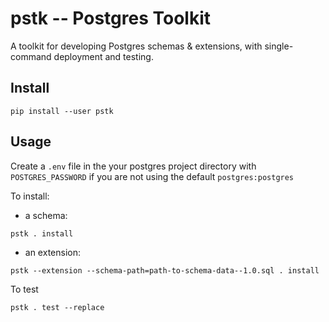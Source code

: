 # pstk -- Postgres Toolkit
A toolkit for developing Postgres schemas & extensions, with single-command deployment and testing.

## Install

`pip install --user pstk`

## Usage
Create a `.env` file in the your postgres project directory with `POSTGRES_PASSWORD` if you are not using the default `postgres:postgres`

To install:

- a schema:

`pstk . install`

- an extension:

`pstk --extension --schema-path=path-to-schema-data--1.0.sql . install`

To test

`pstk . test --replace`